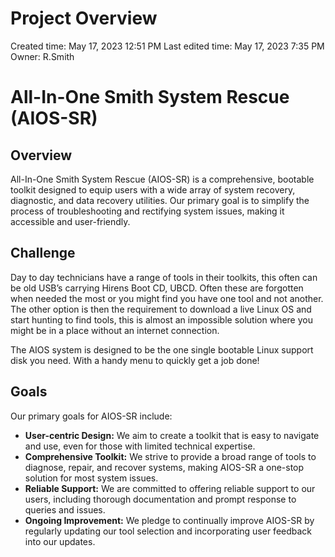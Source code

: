 # Project Overview

Created time: May 17, 2023 12:51 PM
Last edited time: May 17, 2023 7:35 PM
Owner: R.Smith

# **All-In-One Smith System Rescue (AIOS-SR)**

## **Overview**

All-In-One Smith System Rescue (AIOS-SR) is a comprehensive, bootable toolkit designed to equip users with a wide array of system recovery, diagnostic, and data recovery utilities. Our primary goal is to simplify the process of troubleshooting and rectifying system issues, making it accessible and user-friendly.

## Challenge

Day to day technicians have a range of tools in their toolkits, this often can be old USB’s carrying Hirens Boot CD, UBCD. Often these are forgotten when needed the most or you might find you have one tool and not another. The other option is then the requirement to download a live Linux OS and start hunting to find tools, this is almost an impossible solution where you might be in a place without an internet connection. 

The AIOS system is designed to be the one single bootable Linux support disk you need. With a handy menu to quickly get a job done! 

## **Goals**

Our primary goals for AIOS-SR include:

- **User-centric Design:** We aim to create a toolkit that is easy to navigate and use, even for those with limited technical expertise.
- **Comprehensive Toolkit:** We strive to provide a broad range of tools to diagnose, repair, and recover systems, making AIOS-SR a one-stop solution for most system issues.
- **Reliable Support:** We are committed to offering reliable support to our users, including thorough documentation and prompt response to queries and issues.
- **Ongoing Improvement:** We pledge to continually improve AIOS-SR by regularly updating our tool selection and incorporating user feedback into our updates.

#